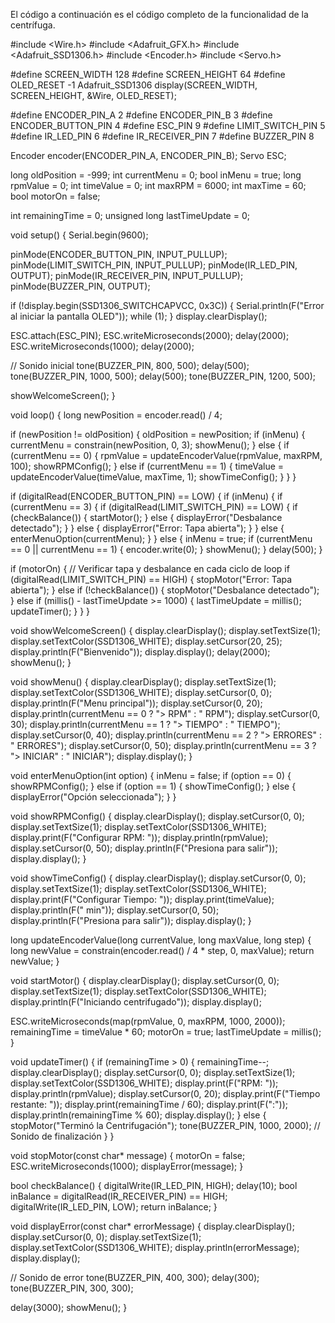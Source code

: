  El código a continuación es el código completo de la funcionalidad de la centrífuga.
 
#include <Wire.h>
#include <Adafruit_GFX.h>
#include <Adafruit_SSD1306.h>
#include <Encoder.h>
#include <Servo.h>

#define SCREEN_WIDTH 128
#define SCREEN_HEIGHT 64
#define OLED_RESET -1
Adafruit_SSD1306 display(SCREEN_WIDTH, SCREEN_HEIGHT, &Wire, OLED_RESET);

#define ENCODER_PIN_A 2
#define ENCODER_PIN_B 3
#define ENCODER_BUTTON_PIN 4
#define ESC_PIN 9
#define LIMIT_SWITCH_PIN 5
#define IR_LED_PIN 6
#define IR_RECEIVER_PIN 7
#define BUZZER_PIN 8

Encoder encoder(ENCODER_PIN_A, ENCODER_PIN_B);
Servo ESC;

long oldPosition = -999;
int currentMenu = 0;
bool inMenu = true;
long rpmValue = 0;
int timeValue = 0; 
int maxRPM = 6000;
int maxTime = 60; 
bool motorOn = false;

int remainingTime = 0;
unsigned long lastTimeUpdate = 0;

void setup() {
  Serial.begin(9600);
  
  pinMode(ENCODER_BUTTON_PIN, INPUT_PULLUP);
  pinMode(LIMIT_SWITCH_PIN, INPUT_PULLUP);
  pinMode(IR_LED_PIN, OUTPUT);
  pinMode(IR_RECEIVER_PIN, INPUT_PULLUP);
  pinMode(BUZZER_PIN, OUTPUT);
  
  if (!display.begin(SSD1306_SWITCHCAPVCC, 0x3C)) {
    Serial.println(F("Error al iniciar la pantalla OLED"));
    while (1);
  }
  display.clearDisplay();

  ESC.attach(ESC_PIN);
  ESC.writeMicroseconds(2000);
  delay(2000);
  ESC.writeMicroseconds(1000);
  delay(2000);

  // Sonido inicial
  tone(BUZZER_PIN, 800, 500);
  delay(500);
  tone(BUZZER_PIN, 1000, 500);
  delay(500);
  tone(BUZZER_PIN, 1200, 500);
  
  showWelcomeScreen();
}

void loop() {
  long newPosition = encoder.read() / 4;

  if (newPosition != oldPosition) {
    oldPosition = newPosition;
    if (inMenu) {
      currentMenu = constrain(newPosition, 0, 3);
      showMenu();
    } else {
      if (currentMenu == 0) {
        rpmValue = updateEncoderValue(rpmValue, maxRPM, 100);
        showRPMConfig();
      } else if (currentMenu == 1) {
        timeValue = updateEncoderValue(timeValue, maxTime, 1);
        showTimeConfig();
      }
    }
  }

  if (digitalRead(ENCODER_BUTTON_PIN) == LOW) {
    if (inMenu) {
      if (currentMenu == 3) {
        if (digitalRead(LIMIT_SWITCH_PIN) == LOW) {
          if (checkBalance()) {
            startMotor();
          } else {
            displayError("Desbalance detectado");
          }
        } else {
          displayError("Error: Tapa abierta");
        }
      } else {
        enterMenuOption(currentMenu);
      }
    } else {
      inMenu = true;
      if (currentMenu == 0 || currentMenu == 1) {
        encoder.write(0);
      }
      showMenu();
    }
    delay(500);
  }

  if (motorOn) {
    // Verificar tapa y desbalance en cada ciclo de loop
    if (digitalRead(LIMIT_SWITCH_PIN) == HIGH) {
      stopMotor("Error: Tapa abierta");
    } else if (!checkBalance()) {
      stopMotor("Desbalance detectado");
    } else if (millis() - lastTimeUpdate >= 1000) {
      lastTimeUpdate = millis();
      updateTimer();
    }
  }
}

void showWelcomeScreen() {
  display.clearDisplay();
  display.setTextSize(1);
  display.setTextColor(SSD1306_WHITE);
  display.setCursor(20, 25);
  display.println(F("Bienvenido"));
  display.display();
  delay(2000);
  showMenu();
}

void showMenu() {
  display.clearDisplay();
  display.setTextSize(1);
  display.setTextColor(SSD1306_WHITE);
  display.setCursor(0, 0);
  display.println(F("Menu principal"));
  display.setCursor(0, 20);
  display.println(currentMenu == 0 ? "> RPM" : "  RPM");
  display.setCursor(0, 30);
  display.println(currentMenu == 1 ? "> TIEMPO" : "  TIEMPO");
  display.setCursor(0, 40);
  display.println(currentMenu == 2 ? "> ERRORES" : "  ERRORES");
  display.setCursor(0, 50);
  display.println(currentMenu == 3 ? "> INICIAR" : "  INICIAR");
  display.display();
}

void enterMenuOption(int option) {
  inMenu = false;
  if (option == 0) {
    showRPMConfig();
  } else if (option == 1) {
    showTimeConfig();
  } else {
    displayError("Opción seleccionada");
  }
}

void showRPMConfig() {
  display.clearDisplay();
  display.setCursor(0, 0);
  display.setTextSize(1);
  display.setTextColor(SSD1306_WHITE);
  display.print(F("Configurar RPM: "));
  display.println(rpmValue);
  display.setCursor(0, 50);
  display.println(F("Presiona para salir"));
  display.display();
}

void showTimeConfig() {
  display.clearDisplay();
  display.setCursor(0, 0);
  display.setTextSize(1);
  display.setTextColor(SSD1306_WHITE);
  display.print(F("Configurar Tiempo: "));
  display.print(timeValue);
  display.println(F(" min"));
  display.setCursor(0, 50);
  display.println(F("Presiona para salir"));
  display.display();
}

long updateEncoderValue(long currentValue, long maxValue, long step) {
  long newValue = constrain(encoder.read() / 4 * step, 0, maxValue);
  return newValue;
}

void startMotor() {
  display.clearDisplay();
  display.setCursor(0, 0);
  display.setTextSize(1);
  display.setTextColor(SSD1306_WHITE);
  display.println(F("Iniciando centrifugado"));
  display.display();
  
  ESC.writeMicroseconds(map(rpmValue, 0, maxRPM, 1000, 2000));
  remainingTime = timeValue * 60;
  motorOn = true;
  lastTimeUpdate = millis();
}

void updateTimer() {
  if (remainingTime > 0) {
    remainingTime--;
    display.clearDisplay();
    display.setCursor(0, 0);
    display.setTextSize(1);
    display.setTextColor(SSD1306_WHITE);
    display.print(F("RPM: "));
    display.println(rpmValue);
    display.setCursor(0, 20);
    display.print(F("Tiempo restante: "));
    display.print(remainingTime / 60);
    display.print(F(":"));
    display.println(remainingTime % 60);
    display.display();
  } else {
    stopMotor("Terminó la Centrifugación");
    tone(BUZZER_PIN, 1000, 2000);  // Sonido de finalización
  }
}

void stopMotor(const char* message) {
  motorOn = false;
  ESC.writeMicroseconds(1000);
  displayError(message);
}

bool checkBalance() {
  digitalWrite(IR_LED_PIN, HIGH);
  delay(10);
  bool inBalance = digitalRead(IR_RECEIVER_PIN) == HIGH;
  digitalWrite(IR_LED_PIN, LOW);
  return inBalance;
}

void displayError(const char* errorMessage) {
  display.clearDisplay();
  display.setCursor(0, 0);
  display.setTextSize(1);
  display.setTextColor(SSD1306_WHITE);
  display.println(errorMessage);
  display.display();
  
  // Sonido de error
  tone(BUZZER_PIN, 400, 300);
  delay(300);
  tone(BUZZER_PIN, 300, 300);
  
  delay(3000);
  showMenu();
}

